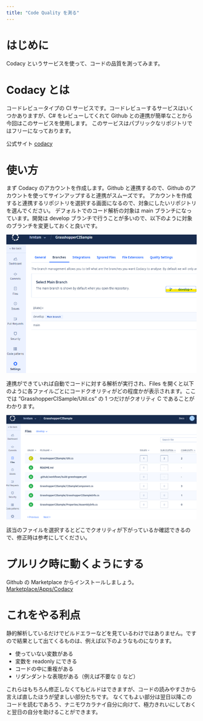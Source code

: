 ```yaml
---
title: "Code Quality を測る"
---
```


# はじめに

Codacy というサービスを使って、コードの品質を測ってみます。

# Codacy とは

コードレビュータイプの CI サービスです。コードレビューするサービスはいくつかありますが、C# をレビューしてくれて Github との連携が簡単なことから今回はこのサービスを使用します。
このサービスはパブリックなリポジトリではフリーになっております。

公式サイト
[codacy](https://www.codacy.com/)

# 使い方

まず Codacy のアカウントを作成します。Github と連携するので、Github のアカウントを使ってサインアップすると連携がスムーズです。
アカウントを作成すると連携するリポジトリを選択する画面になるので、対象にしたいリポジトリを選んでください。
デフォルトでのコード解析の対象は main ブランチになっています。開発は develop ブランチで行うことが多いので、以下のように対象のブランチを変更しておくと良いです。

![](https://github.com/hrntsm/zenn_articles/blob/master/books/grasshopper-ci/image/codacy.png?raw=true)

連携ができていれば自動でコードに対する解析が実行され、Files を開くと以下のように各ファイルごとにコードクオリティがどの程度かが表示されます。ここでは ”GrasshopperCISample/Util.cs” の 1 つだけがクオリティ C であることがわかります。

![](https://github.com/hrntsm/zenn_articles/blob/master/books/grasshopper-ci/image/quality.png?raw=true)

該当のファイルを選択するとどこでクオリティが下がっているか確認できるので、修正時は参考にしてください。

# プルリク時に動くようにする

Github の Marketplace からインストールしましょう。
[Marketplace/Apps/Codacy](https://github.com/marketplace/codacy)

# これをやる利点

静的解析しているだけでビルドエラーなどを見ているわけではありません。ですので結果として出てくるものは、例えば以下のようなものになります。

- 使っていない変数がある
- 変数を readonly にできる
- コードの中に重複がある
- リダンダントな表現がある（例えば不要な () など）

これらはもちろん修正しなくてもビルドはできますが、コードの読みやすさから言えば直したほうが望ましい部分たちです。
なくてもよい部分は翌日以降このコードを読むであろう、ナニモワカラナイ自分に向けて、極力きれいにしておくと翌日の自分を助けることができます。

